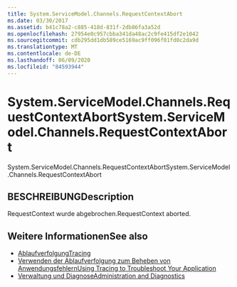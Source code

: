 ```yaml
---
title: System.ServiceModel.Channels.RequestContextAbort
ms.date: 03/30/2017
ms.assetid: b41c78a2-c885-418d-831f-2db86fa3a52d
ms.openlocfilehash: 27954e0c957cbba341da48ac2c9fe415df2e1042
ms.sourcegitcommit: cdb295dd1db589ce5169ac9ff096f01fd0c2da9d
ms.translationtype: MT
ms.contentlocale: de-DE
ms.lasthandoff: 06/09/2020
ms.locfileid: "84593944"
---
```

# <a name="systemservicemodelchannelsrequestcontextabort"></a><span data-ttu-id="07805-102">System.ServiceModel.Channels.RequestContextAbort</span><span class="sxs-lookup"><span data-stu-id="07805-102">System.ServiceModel.Channels.RequestContextAbort</span></span>
<span data-ttu-id="07805-103">System.ServiceModel.Channels.RequestContextAbort</span><span class="sxs-lookup"><span data-stu-id="07805-103">System.ServiceModel.Channels.RequestContextAbort</span></span>  
  
## <a name="description"></a><span data-ttu-id="07805-104">BESCHREIBUNG</span><span class="sxs-lookup"><span data-stu-id="07805-104">Description</span></span>  
 <span data-ttu-id="07805-105">RequestContext wurde abgebrochen.</span><span class="sxs-lookup"><span data-stu-id="07805-105">RequestContext aborted.</span></span>  
  
## <a name="see-also"></a><span data-ttu-id="07805-106">Weitere Informationen</span><span class="sxs-lookup"><span data-stu-id="07805-106">See also</span></span>

- [<span data-ttu-id="07805-107">Ablaufverfolgung</span><span class="sxs-lookup"><span data-stu-id="07805-107">Tracing</span></span>](index.md)
- [<span data-ttu-id="07805-108">Verwenden der Ablaufverfolgung zum Beheben von Anwendungsfehlern</span><span class="sxs-lookup"><span data-stu-id="07805-108">Using Tracing to Troubleshoot Your Application</span></span>](using-tracing-to-troubleshoot-your-application.md)
- [<span data-ttu-id="07805-109">Verwaltung und Diagnose</span><span class="sxs-lookup"><span data-stu-id="07805-109">Administration and Diagnostics</span></span>](../index.md)
